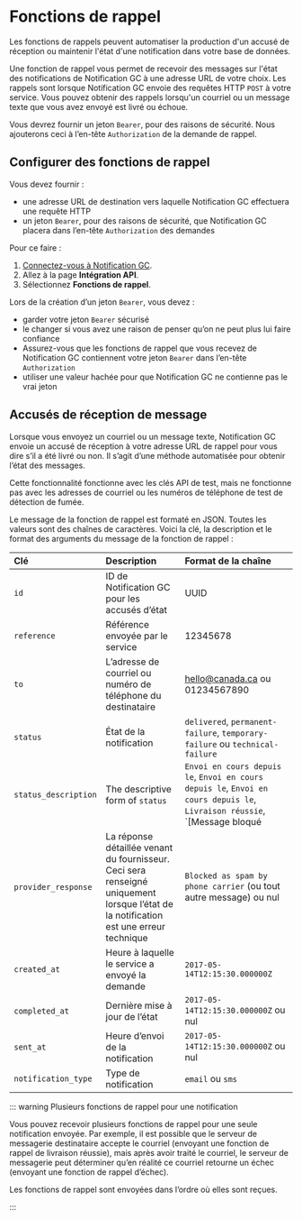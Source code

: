 # Fonctions de rappel

Les fonctions de rappels peuvent automatiser la production d'un accusé de réception ou maintenir l'état d'une notification dans votre base de données.

Une fonction de rappel vous permet de recevoir des messages sur l'état des notifications de Notification GC à une adresse URL de votre choix. Les rappels sont lorsque Notification GC envoie des requêtes HTTP `POST` à votre service. Vous pouvez obtenir des rappels lorsqu'un courriel ou un message texte que vous avez envoyé est livré ou échoue.

Vous devrez fournir un jeton `Bearer`, pour des raisons de sécurité. Nous ajouterons ceci à l’en-tête `Authorization` de la demande de rappel.

## Configurer des fonctions de rappel

Vous devez fournir :

- une adresse URL de destination vers laquelle Notification GC effectuera une requête HTTP
- un jeton `Bearer`, pour des raisons de sécurité, que Notification GC placera dans l’en-tête `Authorization` des demandes

Pour ce faire :

1. [Connectez-vous à Notification GC](https://notification.canada.ca/sign-in?lang=fr).
1. Allez à la page __Intégration API__.
1. Sélectionnez __Fonctions de rappel__.

Lors de la création d’un jeton `Bearer`, vous devez :

- garder votre jeton `Bearer` sécurisé
- le changer si vous avez une raison de penser qu’on ne peut plus lui faire confiance
- Assurez-vous que les fonctions de rappel que vous recevez de Notification GC contiennent votre jeton `Bearer` dans l’en-tête `Authorization`
- utiliser une valeur hachée pour que Notification GC ne contienne pas le vrai jeton

## Accusés de réception de message

Lorsque vous envoyez un courriel ou un message texte, Notification GC envoie un accusé de réception à votre adresse URL de rappel pour vous dire s’il a été livré ou non. Il s’agit d’une méthode automatisée pour obtenir l’état des messages.

Cette fonctionnalité fonctionne avec les clés API de test, mais ne fonctionne pas avec les adresses de courriel ou les numéros de téléphone de test de détection de fumée.

Le message de la fonction de rappel est formaté en JSON. Toutes les valeurs sont des chaînes de caractères. Voici la clé, la description et le format des arguments du message de la fonction de rappel :

|Clé | Description | Format de la chaîne|
|:---|:---|:---|
|`id` | ID de Notification GC pour les accusés d’état  | UUID|
|`reference` | Référence envoyée par le service | 12345678|
|`to` | L’adresse de courriel ou numéro de téléphone du destinataire | hello@canada.ca ou 01234567890|
|`status` | État de la notification | `delivered`, `permanent-failure`, `temporary-failure` ou `technical-failure`|
|`status_description` | The descriptive form of `status` | `Envoi en cours depuis le`, `Envoi en cours depuis le`, `Envoi en cours depuis le`, `Livraison réussie`, `[Message bloqué | Numéro inexistante | Adresse inexistant]`, `[Problème de contenu ou de boîte de réception | Problème du fournisseur]`, `Problème technique`, `Envoi en cours depuis le`, `Virus dans la pièce jointe`|
|`provider_response` | La réponse détaillée venant du fournisseur. Ceci sera renseigné uniquement lorsque l’état de la notification est une erreur technique | `Blocked as spam by phone carrier` (ou tout autre message) ou nul|
|`created_at` | Heure à laquelle le service a envoyé la demande | `2017-05-14T12:15:30.000000Z`|
|`completed_at` | Dernière mise à jour de l’état | `2017-05-14T12:15:30.000000Z` ou nul|
|`sent_at` | Heure d’envoi de la notification | `2017-05-14T12:15:30.000000Z` ou nul|
|`notification_type` | Type de notification | `email` ou `sms`|

::: warning Plusieurs fonctions de rappel pour une notification

Vous pouvez recevoir plusieurs fonctions de rappel pour une seule notification envoyée. Par exemple, il est possible que le serveur de messagerie destinataire accepte le courriel (envoyant une fonction de rappel de livraison réussie), mais après avoir traité le courriel, le serveur de messagerie peut déterminer qu’en réalité ce courriel retourne un échec (envoyant une fonction de rappel d’échec).

Les fonctions de rappel sont envoyées dans l’ordre où elles sont reçues.

:::
